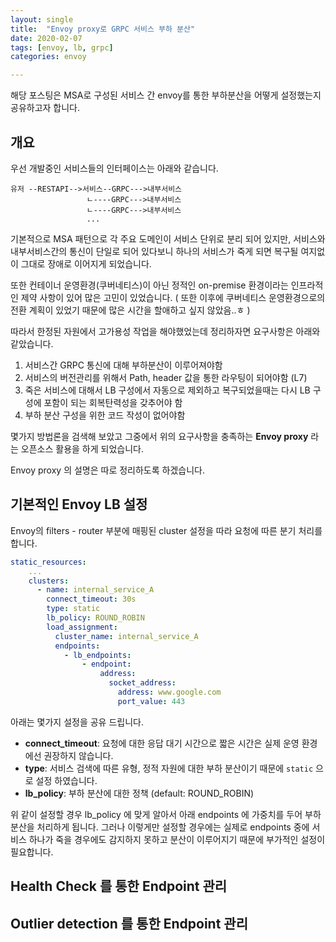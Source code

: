 ```yaml
---
layout: single
title:  "Envoy proxy로 GRPC 서비스 부하 분산"
date: 2020-02-07
tags: [envoy, lb, grpc]
categories: envoy

---
```


해당 포스팅은 MSA로 구성된 서비스 간 envoy를 통한 부하분산을 어떻게 설정했는지 공유하고자 합니다.

개요
---

우선 개발중인 서비스들의 인터페이스는 아래와 같습니다.
```
유저 --RESTAPI-->서비스--GRPC--->내부서비스
                 ㄴ----GRPC--->내부서비스
                 ㄴ----GRPC--->내부서비스
                 ...
```
기본적으로 MSA 패턴으로 각 주요 도메인이 서비스 단위로 분리 되어 있지만, 
서비스와 내부서비스간의 통신이 단일로 되어 있다보니 하나의 서비스가 죽게 되면 복구될 여지없이 그대로 장애로 이어지게 되었습니다.

또한 컨테이너 운영환경(쿠버네티스)이 아닌 정적인 on-premise 환경이라는 인프라적인 제약 사항이 있어 많은 고민이 있었습니다. 
( 또한 이후에 쿠버네티스 운영환경으로의 전환 계획이 있었기 때문에 많은 시간을 할애하고 싶지 않았음..ㅎ ) 


따라서 한정된 자원에서 고가용성 작업을 해야했었는데 정리하자면 요구사항은 아래와 같았습니다.

1. 서비스간 GRPC 통신에 대해 부하분산이 이루어져야함
2. 서비스의 버전관리를 위해서 Path, header 값을 통한 라우팅이 되어야함 (L7)
3. 죽은 서비스에 대해서 LB 구성에서 자동으로 제외하고 복구되었을때는 다시 LB 구성에 포함이 되는 회복탄력성을 갖추어야 함
4. 부하 분산 구성을 위한 코드 작성이 없어야함

몇가지 방법론을 검색해 보았고 그중에서 위의 요구사항을 충족하는 **Envoy proxy** 라는 오픈소스 활용을 하게 되었습니다.

Envoy proxy 의 설명은 따로 정리하도록 하겠습니다.

기본적인 Envoy LB 설정
---

Envoy의 filters - router 부분에 매핑된 cluster 설정을 따라 요청에 따른 분기 처리를 합니다.
```yaml
static_resources:
    ...
    clusters:
      - name: internal_service_A
        connect_timeout: 30s
        type: static
        lb_policy: ROUND_ROBIN
        load_assignment:
          cluster_name: internal_service_A
          endpoints:
            - lb_endpoints:
                - endpoint:
                    address:
                      socket_address:
                        address: www.google.com
                        port_value: 443
```
아래는 몇가지 설정을 공유 드립니다.
- **connect_timeout**: 요청에 대한 응답 대기 시간으로 짧은 시간은 실제 운영 환경에선 권장하지 않습니다.
- **type**: 서비스 검색에 따른 유형, 정적 자원에 대한 부하 분산이기 때문에 `static` 으로 설정 하였습니다.
- **lb_policy**: 부하 분산에 대한 정책 (default: ROUND_ROBIN)

위 같이 설정할 경우 lb_policy 에 맞게 알아서 아래 endpoints 에 가중치를 두어 부하분산을 처리하게 됩니다. 
그러나 이렇게만 설정할 경우에는 실제로 endpoints 중에 서비스 하나가 죽을 경우에도 감지하지 못하고 분산이 이루어지기 때문에 
부가적인 설정이 필요합니다.

Health Check 를 통한 Endpoint 관리
---

Outlier detection 를 통한 Endpoint 관리
---